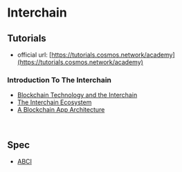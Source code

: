 # Interchain 

## Tutorials

- official url: [https://tutorials.cosmos.network/academy](https://tutorials.cosmos.network/academy)

### Introduction To The Interchain

- [Blockchain Technology and the Interchain](./introduction_to_the_interchain/blockchain-technology-and-the-interchain.md)
- [The Interchain Ecosystem](./introduction_to_the_interchain/the-interchain-ecosystem.md)
- [A Blockchain App Architecture](./introduction_to_the_interchain/a-blockchain-app-architecture.md)

<br>

## Spec

- [ABCI](./tendermint-spec/abci.md)